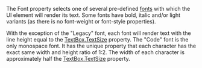 The Font property selects one of several pre-defined [fonts](https://developer.roblox.com/en-us/api-reference/enum/Font)
with which the UI element will render its text. Some fonts have bold,
italic and/or light variants (as there is no font-weight or font-style
properties).

With the exception of the "Legacy" font, each font will render text with
the line height equal to the [TextBox.TextSize](https://create.roblox.com/docs/reference/engine/classes/TextBox#TextSize) property. The "Code" font
is the only monospace font. It has the unique property that each character
has the exact same width and height ratio of 1:2. The width of each
character is approximately half the [TextBox.TextSize](https://create.roblox.com/docs/reference/engine/classes/TextBox#TextSize) property.
